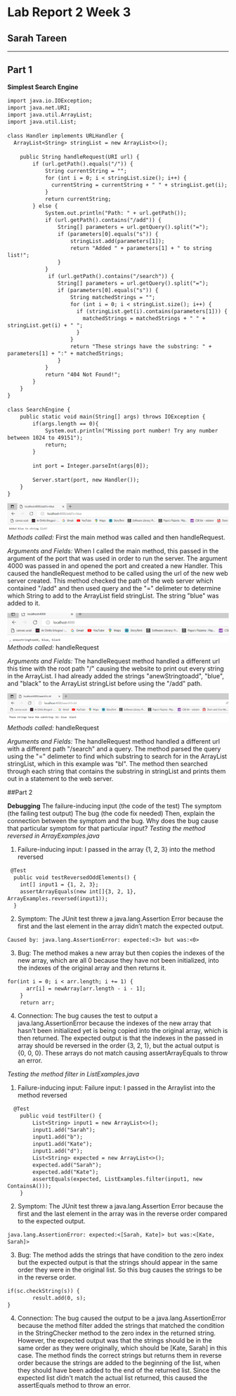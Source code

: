 # Lab Report 2 Week 3
## Sarah Tareen
---

## Part 1
**Simplest Search Engine**
```
import java.io.IOException;
import java.net.URI;
import java.util.ArrayList;
import java.util.List;

class Handler implements URLHandler {
  ArrayList<String> stringList = new ArrayList<>();

    public String handleRequest(URI url) {
        if (url.getPath().equals("/")) {
            String currentString = "";
            for (int i = 0; i < stringList.size(); i++) {
              currentString = currentString + " " + stringList.get(i);
            }
            return currentString;
        } else {
            System.out.println("Path: " + url.getPath());
            if (url.getPath().contains("/add")) {
                String[] parameters = url.getQuery().split("=");
                if (parameters[0].equals("s")) {
                    stringList.add(parameters[1]);
                    return "Added " + parameters[1] + " to string list!";
                }
            }
             if (url.getPath().contains("/search")) {
                String[] parameters = url.getQuery().split("=");
                if (parameters[0].equals("s")) {
                    String matchedStrings = "";
                    for (int i = 0; i < stringList.size(); i++) {
                      if (stringList.get(i).contains(parameters[1])) {
                        matchedStrings = matchedStrings + " " + stringList.get(i) + " ";
                      }
                    }
                    return "These strings have the substring: " + parameters[1] + ":" + matchedStrings;
                }
            }
            return "404 Not Found!";
        }
    }
}

class SearchEngine {
    public static void main(String[] args) throws IOException {
        if(args.length == 0){
            System.out.println("Missing port number! Try any number between 1024 to 49151");
            return;
        }

        int port = Integer.parseInt(args[0]);

        Server.start(port, new Handler());
    }
}

```

![Image](addedbluestring.png)
*Methods called:* First the main method was called and then handleRequest.

*Arguments and Fields:* When I called the main method, this passed in the argument of the port that was used in order to run the server. The argument 4000 was passed in and opened the port and created a new Handler. This caused the handleRequest method to be called using the url of the new web server created. This method checked the path of the web server which contained "/add" and then used query and the "=" delimeter to determine which String to add to the ArrayList field stringList. The string "blue" was added to it. 

![Image](printedstringlist.png)
*Methods called:* handleRequest

*Arguments and Fields:* The handleRequest method handled a different url this time with the root path "/" causing the website to print out every string in the ArrayList. I had already added the strings "anewStringtoadd", "blue", and "black" to the ArrayList stringList before using the "/add" path. 

![Image](searchforblstrings.png)
*Methods called:* handleRequest

*Arguments and Fields:* The handleRequest method handled a different url with a different path "/search" and a query. The method parsed the query using the "=" delimeter to find which substring to search for in the ArrayList stringList, which in this example was "bl". The method then searched through each string that contains the substring in stringList and prints them out in a statement to the web server. 

##Part 2

**Debugging**
The failure-inducing input (the code of the test)
The symptom (the failing test output)
The bug (the code fix needed)
Then, explain the connection between the symptom and the bug. Why does the bug cause that particular symptom for that particular input?
*Testing the method reversed in ArrayExamples.java*
1. Failure-inducing input: I passed in the array {1, 2, 3} into the method reversed
```
 @Test
  public void testReversedOddElements() {
    int[] input1 = {1, 2, 3};
    assertArrayEquals(new int[]{3, 2, 1}, ArrayExamples.reversed(input1));
  }
```
2. Symptom: The JUnit test threw a java.lang.Assertion Error because the first and the last element in the array didn’t match the expected output.
```
Caused by: java.lang.AssertionError: expected:<3> but was:<0>
```

3. Bug: The method makes a new array but then copies the indexes of the new array, which are all 0 because they have not been initialized, into the indexes of the original array and then returns it. 
```
for(int i = 0; i < arr.length; i += 1) {
      arr[i] = newArray[arr.length - i - 1];
    }
    return arr;
```
4. Connection: The bug causes the test to output a java.lang.AssertionError because the indexes of the new array that hasn't been initialized yet is being copied into the original array, which is then returned. The expected output is that the indexes in the passed in array should be reversed in the order {3, 2, 1}, but the actual output is {0, 0, 0}. These arrays do not match causing assertArrayEquals to throw an error. 

*Testing the method filter in ListExamples.java*
1. Failure-inducing input: Failure input: I passed in the Arraylist<String> into the method reversed
```
  @Test
    public void testFilter() {
        List<String> input1 = new ArrayList<>();
        input1.add("Sarah");
        input1.add("b");
        input1.add("Kate");
        input1.add("d");
        List<String> expected = new ArrayList<>();
        expected.add("Sarah");
        expected.add("Kate");
        assertEquals(expected, ListExamples.filter(input1, new ContainsA()));
    }
```

2. Symptom: The JUnit test threw a java.lang.Assertion Error because the first and the last element in the array was in the reverse order compared to the expected output.
```
java.lang.AssertionError: expected:<[Sarah, Kate]> but was:<[Kate, Sarah]>
```

3. Bug: The method adds the strings that have condition to the zero index but the expected output is that the strings should appear in the same order they were in the original list. So this bug causes the strings to be in the reverse order.
``` 
if(sc.checkString(s)) {
        result.add(0, s);
}
```
4. Connection: The bug caused the output to be a java.lang.AssertionError because the method filter added the strings that matched the condition in the StringChecker method to the zero index in the returned string. However, the expected output was that the strings should be in the same order as they were originally, which should be [Kate, Sarah] in this case. The method finds the correct strings but returns them in reverse order because the strings are added to the beginning of the list, when they should have been added to the end of the returned list. Since the expected list didn't match the actual list returned, this caused the assertEquals method to throw an error. 














